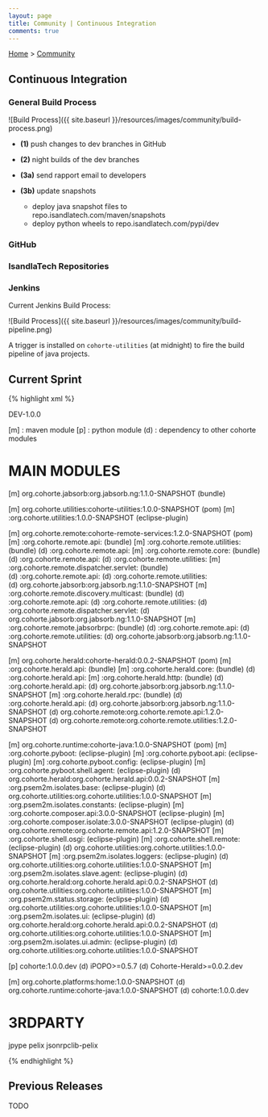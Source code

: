 ```yaml
---
layout: page
title: Community | Continuous Integration
comments: true
---
```


[Home](../) > [Community](./)

## Continuous Integration

### General Build Process

![Build Process]({{ site.baseurl }}/resources/images/community/build-process.png)

 * **(1)** push changes to dev branches in GitHub

 * **(2)** night builds of the dev branches

 * **(3a)** send rapport email to developers

 * **(3b)** update snapshots
    * deploy java snapshot files to repo.isandlatech.com/maven/snapshots
    * deploy python wheels to repo.isandlatech.com/pypi/dev

  

### GitHub

### IsandlaTech Repositories

### Jenkins

Current Jenkins Build Process:

![Build Process]({{ site.baseurl }}/resources/images/community/build-pipeline.png)

A trigger is installed on `cohorte-utilities` (at midnight) to fire the build pipeline of java projects.

## Current Sprint

{% highlight xml %}

DEV-1.0.0

[m] : maven module
[p] : python module
(d) : dependency to other cohorte modules

MAIN MODULES
============

[m] org.cohorte.jabsorb:org.jabsorb.ng:1.1.0-SNAPSHOT (bundle)

[m] org.cohorte.utilities:cohorte-utilities:1.0.0-SNAPSHOT (pom)
   [m] :org.cohorte.utilities:1.0.0-SNAPSHOT (eclipse-plugin)

[m] org.cohorte.remote:cohorte-remote-services:1.2.0-SNAPSHOT (pom)
   [m] :org.cohorte.remote.api: (bundle)
   [m] :org.cohorte.remote.utilities: (bundle)
      (d) :org.cohorte.remote.api: 
   [m] :org.cohorte.remote.core: (bundle)
      (d) :org.cohorte.remote.api:
      (d) :org.cohorte.remote.utilities:
   [m] :org.cohorte.remote.dispatcher.servlet: (bundle)  
      (d) :org.cohorte.remote.api:
      (d) :org.cohorte.remote.utilities:  
      (d) org.cohorte.jabsorb:org.jabsorb.ng:1.1.0-SNAPSHOT
   [m] :org.cohorte.remote.discovery.multicast: (bundle)
      (d) :org.cohorte.remote.api:
      (d) :org.cohorte.remote.utilities:
      (d) :org.cohorte.remote.dispatcher.servlet:
      (d) org.cohorte.jabsorb:org.jabsorb.ng:1.1.0-SNAPSHOT
   [m] :org.cohorte.remote.jabsorbrpc: (bundle)
      (d) :org.cohorte.remote.api:
      (d) :org.cohorte.remote.utilities:
      (d) org.cohorte.jabsorb:org.jabsorb.ng:1.1.0-SNAPSHOT
   
[m] org.cohorte.herald:cohorte-herald:0.0.2-SNAPSHOT (pom)
   [m] :org.cohorte.herald.api: (bundle)
   [m] :org.cohorte.herald.core: (bundle)
      (d) :org.cohorte.herald.api:
   [m] :org.cohorte.herald.http: (bundle)
      (d) :org.cohorte.herald.api:
      (d) org.cohorte.jabsorb:org.jabsorb.ng:1.1.0-SNAPSHOT
   [m] :org.cohorte.herald.rpc: (bundle)
      (d) :org.cohorte.herald.api:
      (d) org.cohorte.jabsorb:org.jabsorb.ng:1.1.0-SNAPSHOT
      (d) org.cohorte.remote:org.cohorte.remote.api:1.2.0-SNAPSHOT
      (d) org.cohorte.remote:org.cohorte.remote.utilities:1.2.0-SNAPSHOT

[m] org.cohorte.runtime:cohorte-java:1.0.0-SNAPSHOT (pom)
   [m] :org.cohorte.pyboot: (eclipse-plugin)
   [m] :org.cohorte.pyboot.api: (eclipse-plugin)
   [m] :org.cohorte.pyboot.config: (eclipse-plugin)
   [m] :org.cohorte.pyboot.shell.agent: (eclipse-plugin)
      (d) org.cohorte.herald:org.cohorte.herald.api:0.0.2-SNAPSHOT
   [m] :org.psem2m.isolates.base: (eclipse-plugin)
      (d) org.cohorte.utilities:org.cohorte.utilities:1.0.0-SNAPSHOT
   [m] :org.psem2m.isolates.constants: (eclipse-plugin)
   [m] :org.cohorte.composer.api:3.0.0-SNAPSHOT (eclipse-plugin)
   [m] :org.cohorte.composer.isolate:3.0.0-SNAPSHOT (eclipse-plugin) 
      (d) org.cohorte.remote:org.cohorte.remote.api:1.2.0-SNAPSHOT
   [m] :org.cohorte.shell.osgi: (eclipse-plugin)
   [m] :org.cohorte.shell.remote: (eclipse-plugin)
      (d) org.cohorte.utilities:org.cohorte.utilities:1.0.0-SNAPSHOT
   [m] :org.psem2m.isolates.loggers: (eclipse-plugin)
      (d) org.cohorte.utilities:org.cohorte.utilities:1.0.0-SNAPSHOT
   [m] :org.psem2m.isolates.slave.agent: (eclipse-plugin)
      (d) org.cohorte.herald:org.cohorte.herald.api:0.0.2-SNAPSHOT
      (d) org.cohorte.utilities:org.cohorte.utilities:1.0.0-SNAPSHOT
   [m] :org.psem2m.status.storage: (eclipse-plugin)
      (d) org.cohorte.utilities:org.cohorte.utilities:1.0.0-SNAPSHOT
   [m] :org.psem2m.isolates.ui: (eclipse-plugin)
      (d) org.cohorte.herald:org.cohorte.herald.api:0.0.2-SNAPSHOT
      (d) org.cohorte.utilities:org.cohorte.utilities:1.0.0-SNAPSHOT
   [m] :org.psem2m.isolates.ui.admin: (eclipse-plugin)
      (d) org.cohorte.utilities:org.cohorte.utilities:1.0.0-SNAPSHOT

[p] cohorte:1.0.0.dev
   (d) iPOPO>=0.5.7
   (d) Cohorte-Herald>=0.0.2.dev

[m] org.cohorte.platforms:home:1.0.0-SNAPSHOT
   (d) org.cohorte.runtime:cohorte-java:1.0.0-SNAPSHOT
   (d) cohorte:1.0.0.dev

3RDPARTY
========

jpype
pelix
jsonrpclib-pelix

{% endhighlight %}

## Previous Releases

TODO